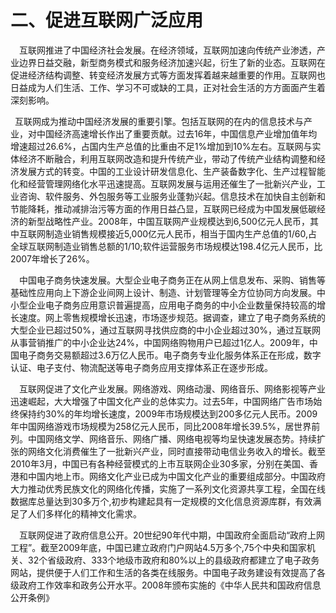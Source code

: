 # 二、促进互联网广泛应用

&emsp;互联网推进了中国经济社会发展。在经济领域，互联网加速向传统产业渗透，产业边界日益交融，新型商务模式和服务经济加速兴起，衍生了新的业态。互联网在促进经济结构调整、转变经济发展方式等方面发挥着越来越重要的作用。互联网也日益成为人们生活、工作、学习不可或缺的工具，正对社会生活的方方面面产生着深刻影响。

&ensp;互联网成为推动中国经济发展的重要引擎。包括互联网的在内的信息技术与产业，对中国经济高速增长作出了重要贡献。过去16年，中国信息产业增加值年均增速超过26.6%，占国内生产总值的比重由不足1%增加到10%左右。互联网与实体经济不断融合，利用互联网改造和提升传统产业，带动了传统产业结构调整和经济发展方式的转变。中国的工业设计研发信息化、生产装备数字化、生产过程智能化和经营管理网络化水平迅速提高。互联网发展与运用还催生了一批新兴产业，工业咨询、软件服务、外包服务等工业服务业蓬勃兴起。信息技术在加快自主创新和节能降耗，推动减排治污等方面的作用日益凸显，互联网已经成为中国发展低碳经济的新型战略性产业。2008年，中国互联网产业规模达到6,500亿元人民币，其中互联网制造业销售规模接近5,000亿元人民币，相当于国内生产总值的1/60,占全球互联网制造业销售总额的1/10;软件运营服务市场规模达198.4亿元人民币，比2007年增长了26%。

&emsp;中国电子商务快速发展。大型企业电子商务正在从网上信息发布、采购、销售等基础性应用向上下游企业间网上设计、制造、计划管理等全方位协同方向发展。中小型企业电子商务应用意识普遍提高，应用电子商务的中小企业数量保持较高的增长速度。网上零售规模增长迅速，市场逐步规范。据调查，建立了电子商务系统的大型企业已超过50%，通过互联网寻找供应商的中小企业超过30%，通过互联网从事营销推广的中小企业达24%，中国网络购物用户已超过1亿人。2009年，中国电子商务交易额超过3.6万亿人民币。电子商务专业化服务体系正在形成，数字认证、电子支付、物流配送等电子商务应用支撑体系正在逐步形成。

&emsp;互联网促进了文化产业发展。网络游戏、网络动漫、网络音乐、网络影视等产业迅速崛起，大大增强了中国文化产业的总体实力。过去5年，中国网络广告市场始终保持约30%的年均增长速度，2009年市场规模达到200多亿元人民币。2009年中国网络游戏市场规模为258亿元人民币，同比2008年增长39.5%，居世界前列。中国网络文学、网络音乐、网络广播、网络电视等均呈快速发展态势。持续扩张的网络文化消费催生了一批新兴产业，同时直接带动电信业务收入的增长。截至2010年3月，中国已有各种经营模式的上市互联网企业30多家，分别在美国、香港和中国内地上市。网络文化产业已成为中国文化产业的重要组成部分。中国政府大力推动优秀民族文化的网络化传播，实施了一系列文化资源共享工程，全国在线数据库总量达到30多万个,初步构建起具有一定规模的文化信息资源库群，有效满足了人们多样化的精神文化需求。

&emsp;互联网促进了政府信息公开。20世纪90年代中期，中国政府全面启动“政府上网工程”。截至2009年底，中国已建立政府门户网站4.5万多个,75个中央和国家机关、32个省级政府、333个地级市政府和80%以上的县级政府都建立了电子政务网站，提供便于人们工作和生活的各类在线服务。中国电子政务建设有效提高了各级政府工作效率和政务公开水平。2008年颁布实施的《中华人民共和国政府信息公开条例》
